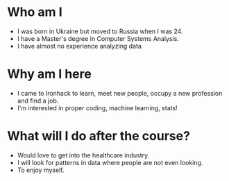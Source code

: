 
# Who am I

* I was born in Ukraine but moved to Russia when I was 24. 
* I have a Master's degree in Computer Systems Analysis. 
* I have almost no experience analyzing data

# Why am I here

* I came to Ironhack to learn, meet new people, occupy a new profession and find a job.
* I'm interested in proper coding, machine learning, stats!

# What will I do after the course?

* Would love to get into the healthcare industry.
* I will look for patterns in data where people are not even looking.
* To enjoy myself.
